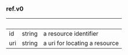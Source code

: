 
### ref.v0

| &nbsp; | &nbsp; | &nbsp; |
|---|---|---|
| id | string | a resource identifier |
| uri | string | a uri for locating a resource |